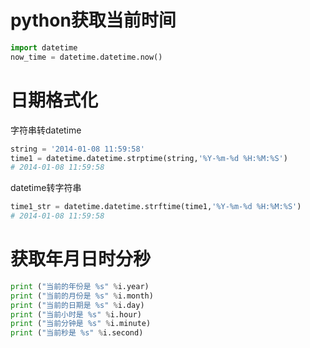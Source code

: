 # python获取当前时间

```python
import datetime
now_time = datetime.datetime.now()
```

# 日期格式化

字符串转datetime
```python
string = '2014-01-08 11:59:58'
time1 = datetime.datetime.strptime(string,'%Y-%m-%d %H:%M:%S')
# 2014-01-08 11:59:58
```
datetime转字符串
```python
time1_str = datetime.datetime.strftime(time1,'%Y-%m-%d %H:%M:%S')
# 2014-01-08 11:59:58
```

# 获取年月日时分秒

```python
print ("当前的年份是 %s" %i.year)
print ("当前的月份是 %s" %i.month)
print ("当前的日期是 %s" %i.day)
print ("当前小时是 %s" %i.hour)
print ("当前分钟是 %s" %i.minute)
print ("当前秒是 %s" %i.second)
```
